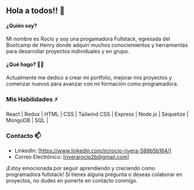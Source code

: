## Hola a todos!! 👋

#### ¿Quién soy? 
Mi nombre es Rocío y soy una progamadora Fullstack, egresada del Bootcamp de Henry donde adquirí muchos conociemientos y herramientas para desarrollar proyectos individuales y en grupo.
#### ¿Qué hago? 🔭🔭
Actualmente me dedico a crear mi portfolio, mejorar mis proyectos y comenzar nuevos para avanzar con mi formación como programadora.
### Mis Habilidades ⚡
 React | Redux | HTML | CSS | Tailwind CSS | Express | Node.js | Sequelize | MongoDB | SQL |
### Contacto 📫

- LinkedIn: [https://www.linkedin.com/in/rocio-rivera-588b5b164/]
- Correo Electrónico: [riverarocio2b@gmail.com]

¡Estoy emocionada por seguir aprendiendo y creciendo como programadora fullstack! Si tienes alguna pregunta o deseas colaborar en proyectos, no dudes en ponerte en contacto conmigo.


